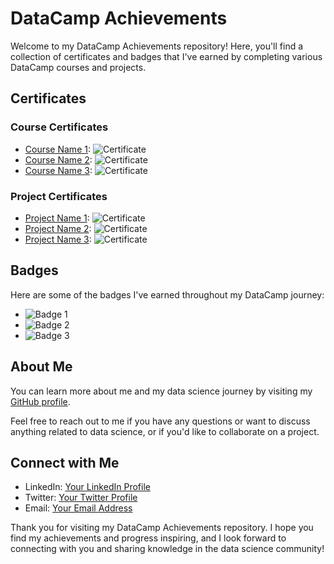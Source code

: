 # DataCamp Achievements

Welcome to my DataCamp Achievements repository! Here, you'll find a collection of certificates and badges that I've earned by completing various DataCamp courses and projects.

## Certificates

### Course Certificates
- [Course Name 1](URL): ![Certificate](Image_URL)
- [Course Name 2](URL): ![Certificate](Image_URL)
- [Course Name 3](URL): ![Certificate](Image_URL)

### Project Certificates
- [Project Name 1](URL): ![Certificate](Image_URL)
- [Project Name 2](URL): ![Certificate](Image_URL)
- [Project Name 3](URL): ![Certificate](Image_URL)

## Badges

Here are some of the badges I've earned throughout my DataCamp journey:

- ![Badge 1](Image_URL)
- ![Badge 2](Image_URL)
- ![Badge 3](Image_URL)

## About Me

You can learn more about me and my data science journey by visiting my [GitHub profile](https://github.com/Syed-Abid).

Feel free to reach out to me if you have any questions or want to discuss anything related to data science, or if you'd like to collaborate on a project.

## Connect with Me

- LinkedIn: [Your LinkedIn Profile](Your_LinkedIn_Profile_URL)
- Twitter: [Your Twitter Profile](Your_Twitter_Profile_URL)
- Email: [Your Email Address](mailto:youremail@example.com)

Thank you for visiting my DataCamp Achievements repository. I hope you find my achievements and progress inspiring, and I look forward to connecting with you and sharing knowledge in the data science community!
